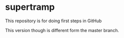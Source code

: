 # supertramp
This repository is for doing first steps in GitHub

This version though is different form the master branch.
